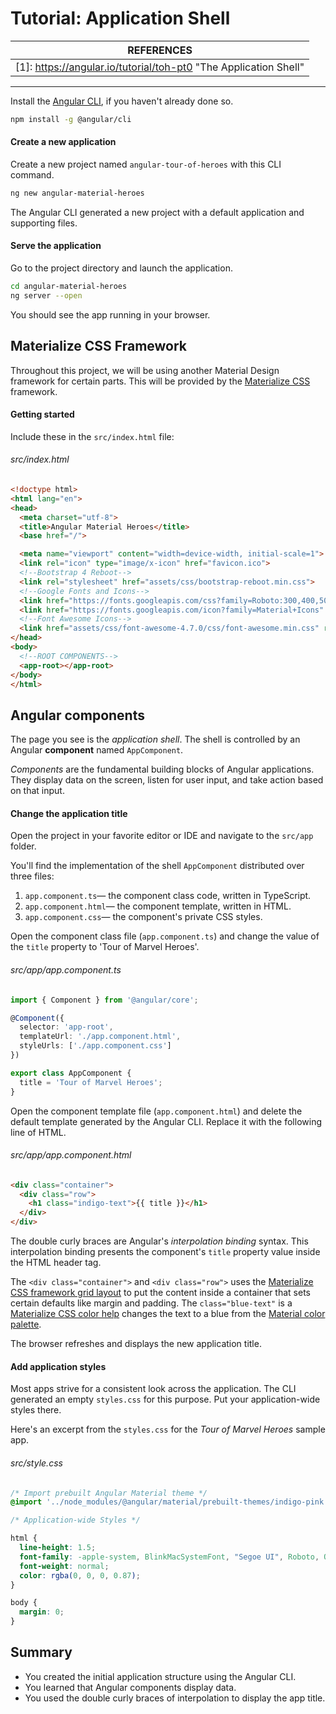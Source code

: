 # Tutorial: Application Shell

| REFERENCES                               |
| ---------------------------------------- |
| [1]: https://angular.io/tutorial/toh-pt0 "The Application Shell" |

------

Install the [Angular CLI](https://github.com/angular/angular-cli), if you haven't already done so.

```bash
npm install -g @angular/cli
```



#### Create a new application

Create a new project named `angular-tour-of-heroes` with this CLI command.

```bash
ng new angular-material-heroes
```

The Angular CLI generated a new project with a default application and supporting files.



#### Serve the application

Go to the project directory and launch the application.

```bash
cd angular-material-heroes
ng server --open
```

You should see the app running in your browser.



## Materialize CSS Framework

Throughout this project, we will be using another Material Design framework for certain parts. This will be provided by the [Materialize CSS](http://next.materializecss.com/getting-started.html) framework.

#### Getting started

Include these in the `src/index.html` file:

###### src/index.html

```html
<!doctype html>
<html lang="en">
<head>
  <meta charset="utf-8">
  <title>Angular Material Heroes</title>
  <base href="/">

  <meta name="viewport" content="width=device-width, initial-scale=1">
  <link rel="icon" type="image/x-icon" href="favicon.ico">
  <!--Bootstrap 4 Reboot-->
  <link rel="stylesheet" href="assets/css/bootstrap-reboot.min.css">
  <!--Google Fonts and Icons-->
  <link href="https://fonts.googleapis.com/css?family=Roboto:300,400,500" rel="stylesheet">
  <link href="https://fonts.googleapis.com/icon?family=Material+Icons" rel="stylesheet">
  <!--Font Awesome Icons-->
  <link href="assets/css/font-awesome-4.7.0/css/font-awesome.min.css" rel="stylesheet">
</head>
<body>
  <!--ROOT COMPONENTS-->
  <app-root></app-root>
</body>
</html>
```



## Angular components

The page you see is the *application shell*. The shell is controlled by an Angular **component** named `AppComponent`.

*Components* are the fundamental building blocks of Angular applications. They display data on the screen, listen for user input, and take action based on that input.

#### Change the application title

Open the project in your favorite editor or IDE and navigate to the `src/app` folder.

You'll find the implementation of the shell `AppComponent` distributed over three files:

1. `app.component.ts`— the component class code, written in TypeScript.
2. `app.component.html`— the component template, written in HTML.
3. `app.component.css`— the component's private CSS styles.

Open the component class file (`app.component.ts`) and change the value of the `title` property to 'Tour of Marvel Heroes'.

###### src/app/app.component.ts

```typescript
import { Component } from '@angular/core';

@Component({
  selector: 'app-root',
  templateUrl: './app.component.html',
  styleUrls: ['./app.component.css']
})

export class AppComponent {
  title = 'Tour of Marvel Heroes';
}
```



Open the component template file (`app.component.html`) and delete the default template generated by the Angular CLI. Replace it with the following line of HTML.

###### src/app/app.component.html

```html
<div class="container">
  <div class="row">
    <h1 class="indigo-text">{{ title }}</h1>
  </div>
</div>
```

The double curly braces are Angular's *interpolation binding* syntax. This interpolation binding presents the component's `title` property value inside the HTML header tag.

The `<div class="container">` and `<div class="row">` uses the [Materialize CSS framework grid layout](http://next.materializecss.com/grid.html) to put the content inside a container that sets certain defaults like margin and padding. The `class="blue-text"` is a [Materialize CSS color help](http://next.materializecss.com/color.html) changes the text to a blue from the [Material color palette](https://material.io/guidelines/style/color.html#color-color-palette).

The browser refreshes and displays the new application title.

#### Add application styles

Most apps strive for a consistent look across the application. The CLI generated an empty `styles.css` for this purpose. Put your application-wide styles there.

Here's an excerpt from the `styles.css` for the *Tour of Marvel Heroes* sample app.

###### src/style.css

```css
/* Import prebuilt Angular Material theme */
@import '../node_modules/@angular/material/prebuilt-themes/indigo-pink.css';

/* Application-wide Styles */

html {
  line-height: 1.5;
  font-family: -apple-system, BlinkMacSystemFont, "Segoe UI", Roboto, Oxygen-Sans, Ubuntu, Cantarell, "Helvetica Neue", sans-serif;
  font-weight: normal;
  color: rgba(0, 0, 0, 0.87);
}

body {
  margin: 0;
}

```

## Summary

- You created the initial application structure using the Angular CLI.
- You learned that Angular components display data.
- You used the double curly braces of interpolation to display the app title.